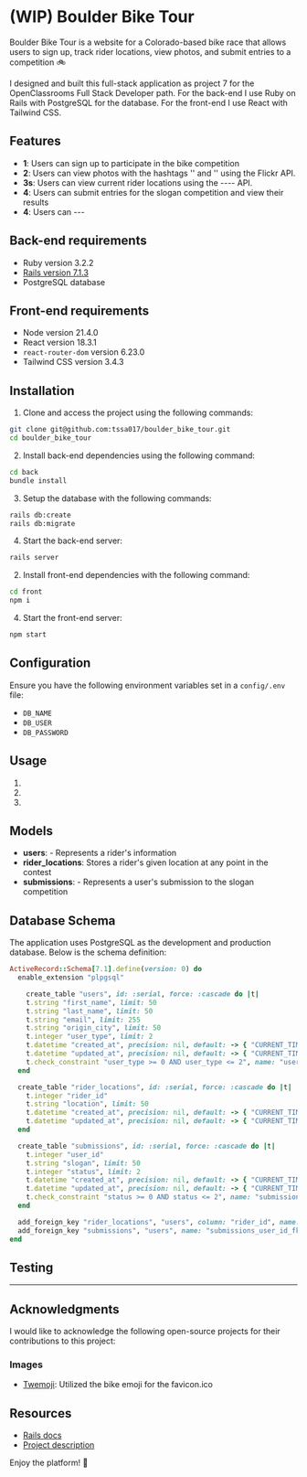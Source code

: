 # (WIP) Boulder Bike Tour

Boulder Bike Tour is a website for a Colorado-based bike race that allows users to sign up, track rider locations, view photos, and submit entries to a competition 🚲

I designed and built this full-stack application as project 7 for the OpenClassrooms Full Stack Developer path. For the back-end I use Ruby on Rails with PostgreSQL for the database. For the front-end I use React with Tailwind CSS.

## Features

-   **1**: Users can sign up to participate in the bike competition
-   **2**: Users can view photos with the hashtags '' and '' using the Flickr API.
-   **3s**: Users can view current rider locations using the ---- API.
-   **4**: Users can submit entries for the slogan competition and view their results
-   **4**: Users can ---

## Back-end requirements

-   Ruby version 3.2.2
-   [Rails version 7.1.3](https://guides.rubyonrails.org/v5.1/getting_started.html)
-   PostgreSQL database

## Front-end requirements

-   Node version 21.4.0
-   React version 18.3.1
-   `react-router-dom` version 6.23.0
-   Tailwind CSS version 3.4.3

## Installation

1. Clone and access the project using the following commands:

```bash
git clone git@github.com:tssa017/boulder_bike_tour.git
cd boulder_bike_tour
```

2. Install back-end dependencies using the following command:

```bash
cd back
bundle install
```

3. Setup the database with the following commands:

```bash
rails db:create
rails db:migrate
```

4. Start the back-end server:

```bash
rails server
```

2. Install front-end dependencies with the following command:

```bash
cd front
npm i
```

4. Start the front-end server:

```bash
npm start
```

## Configuration

Ensure you have the following environment variables set in a `config/.env` file:

-   `DB_NAME`
-   `DB_USER`
-   `DB_PASSWORD`

## Usage

1.
2.
3.

## Models

-   **users**: - Represents a rider's information
-   **rider_locations**: Stores a rider's given location at any point in the contest
-   **submissions**: - Represents a user's submission to the slogan competition

## Database Schema

The application uses PostgreSQL as the development and production database. Below is the schema definition:

```ruby
ActiveRecord::Schema[7.1].define(version: 0) do
  enable_extension "plpgsql"

    create_table "users", id: :serial, force: :cascade do |t|
    t.string "first_name", limit: 50
    t.string "last_name", limit: 50
    t.string "email", limit: 255
    t.string "origin_city", limit: 50
    t.integer "user_type", limit: 2
    t.datetime "created_at", precision: nil, default: -> { "CURRENT_TIMESTAMP" }
    t.datetime "updated_at", precision: nil, default: -> { "CURRENT_TIMESTAMP" }
    t.check_constraint "user_type >= 0 AND user_type <= 2", name: "users_user_type_check"
  end

  create_table "rider_locations", id: :serial, force: :cascade do |t|
    t.integer "rider_id"
    t.string "location", limit: 50
    t.datetime "created_at", precision: nil, default: -> { "CURRENT_TIMESTAMP" }
    t.datetime "updated_at", precision: nil, default: -> { "CURRENT_TIMESTAMP" }
  end

  create_table "submissions", id: :serial, force: :cascade do |t|
    t.integer "user_id"
    t.string "slogan", limit: 50
    t.integer "status", limit: 2
    t.datetime "created_at", precision: nil, default: -> { "CURRENT_TIMESTAMP" }
    t.datetime "updated_at", precision: nil, default: -> { "CURRENT_TIMESTAMP" }
    t.check_constraint "status >= 0 AND status <= 2", name: "submissions_status_check"
  end

  add_foreign_key "rider_locations", "users", column: "rider_id", name: "rider_locations_rider_id_fkey", on_delete: :cascade
  add_foreign_key "submissions", "users", name: "submissions_user_id_fkey", on_delete: :cascade
end
```

## Testing

---

## Acknowledgments

I would like to acknowledge the following open-source projects for their contributions to this project:

### Images

-   [Twemoji](https://github.com/twitter/twemoji): Utilized the bike emoji for the favicon.ico

## Resources

-   [Rails docs](https://guides.rubyonrails.org/)
-   [Project description](https://openclassrooms.com/fr/paths/509/projects/243/assignment)

Enjoy the platform! 🚀
